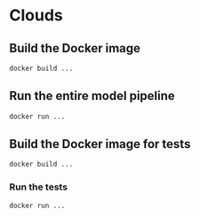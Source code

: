 # Clouds

## Build the Docker image

```bash
docker build ...
```

## Run the entire model pipeline

```bash
docker run ...
```

## Build the Docker image for tests

```bash
docker build ...
```

### Run the tests

```bash
docker run ...
```
